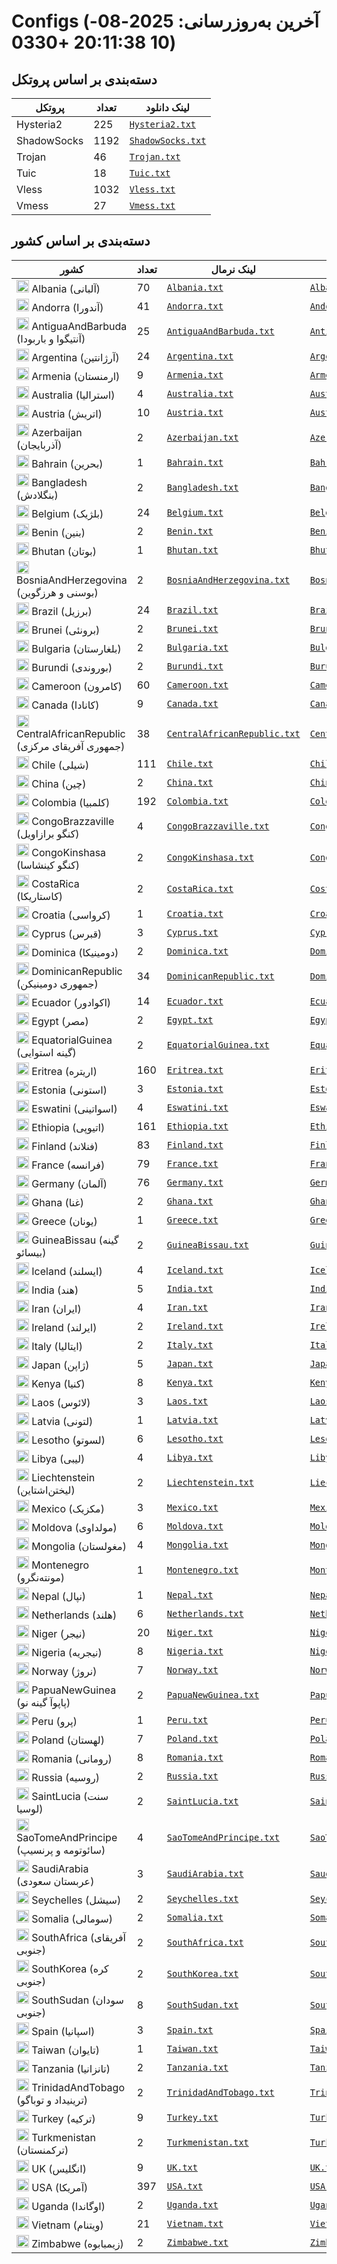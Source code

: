# Configs (آخرین به‌روزرسانی: 2025-08-10 20:11:38 +0330)

## دسته‌بندی بر اساس پروتکل

| پروتکل | تعداد | لینک دانلود |
|---|---|---|
| Hysteria2 | 225 | [`Hysteria2.txt`](https://raw.githubusercontent.com/vpnclashfa-backup/ScrapeAndCategorize/refs/heads/main/output_configs/Hysteria2.txt) |
| ShadowSocks | 1192 | [`ShadowSocks.txt`](https://raw.githubusercontent.com/vpnclashfa-backup/ScrapeAndCategorize/refs/heads/main/output_configs/ShadowSocks.txt) |
| Trojan | 46 | [`Trojan.txt`](https://raw.githubusercontent.com/vpnclashfa-backup/ScrapeAndCategorize/refs/heads/main/output_configs/Trojan.txt) |
| Tuic | 18 | [`Tuic.txt`](https://raw.githubusercontent.com/vpnclashfa-backup/ScrapeAndCategorize/refs/heads/main/output_configs/Tuic.txt) |
| Vless | 1032 | [`Vless.txt`](https://raw.githubusercontent.com/vpnclashfa-backup/ScrapeAndCategorize/refs/heads/main/output_configs/Vless.txt) |
| Vmess | 27 | [`Vmess.txt`](https://raw.githubusercontent.com/vpnclashfa-backup/ScrapeAndCategorize/refs/heads/main/output_configs/Vmess.txt) |

## دسته‌بندی بر اساس کشور

| کشور | تعداد | لینک نرمال | لینک بیس۶۴ |
|---|---|---|---|
| <img src="https://flagcdn.com/w20/al.png" width="20"> Albania (آلبانی) | 70 | [`Albania.txt`](https://raw.githubusercontent.com/vpnclashfa-backup/ScrapeAndCategorize/refs/heads/main/output_configs/Albania.txt) | [`Albania.txt`](https://raw.githubusercontent.com/vpnclashfa-backup/ScrapeAndCategorize/refs/heads/main/output_base64_countries/Albania.txt) |
| <img src="https://flagcdn.com/w20/ad.png" width="20"> Andorra (آندورا) | 41 | [`Andorra.txt`](https://raw.githubusercontent.com/vpnclashfa-backup/ScrapeAndCategorize/refs/heads/main/output_configs/Andorra.txt) | [`Andorra.txt`](https://raw.githubusercontent.com/vpnclashfa-backup/ScrapeAndCategorize/refs/heads/main/output_base64_countries/Andorra.txt) |
| <img src="https://flagcdn.com/w20/ag.png" width="20"> AntiguaAndBarbuda (آنتیگوا و باربودا) | 25 | [`AntiguaAndBarbuda.txt`](https://raw.githubusercontent.com/vpnclashfa-backup/ScrapeAndCategorize/refs/heads/main/output_configs/AntiguaAndBarbuda.txt) | [`AntiguaAndBarbuda.txt`](https://raw.githubusercontent.com/vpnclashfa-backup/ScrapeAndCategorize/refs/heads/main/output_base64_countries/AntiguaAndBarbuda.txt) |
| <img src="https://flagcdn.com/w20/ar.png" width="20"> Argentina (آرژانتین) | 24 | [`Argentina.txt`](https://raw.githubusercontent.com/vpnclashfa-backup/ScrapeAndCategorize/refs/heads/main/output_configs/Argentina.txt) | [`Argentina.txt`](https://raw.githubusercontent.com/vpnclashfa-backup/ScrapeAndCategorize/refs/heads/main/output_base64_countries/Argentina.txt) |
| <img src="https://flagcdn.com/w20/am.png" width="20"> Armenia (ارمنستان) | 9 | [`Armenia.txt`](https://raw.githubusercontent.com/vpnclashfa-backup/ScrapeAndCategorize/refs/heads/main/output_configs/Armenia.txt) | [`Armenia.txt`](https://raw.githubusercontent.com/vpnclashfa-backup/ScrapeAndCategorize/refs/heads/main/output_base64_countries/Armenia.txt) |
| <img src="https://flagcdn.com/w20/au.png" width="20"> Australia (استرالیا) | 4 | [`Australia.txt`](https://raw.githubusercontent.com/vpnclashfa-backup/ScrapeAndCategorize/refs/heads/main/output_configs/Australia.txt) | [`Australia.txt`](https://raw.githubusercontent.com/vpnclashfa-backup/ScrapeAndCategorize/refs/heads/main/output_base64_countries/Australia.txt) |
| <img src="https://flagcdn.com/w20/at.png" width="20"> Austria (اتریش) | 10 | [`Austria.txt`](https://raw.githubusercontent.com/vpnclashfa-backup/ScrapeAndCategorize/refs/heads/main/output_configs/Austria.txt) | [`Austria.txt`](https://raw.githubusercontent.com/vpnclashfa-backup/ScrapeAndCategorize/refs/heads/main/output_base64_countries/Austria.txt) |
| <img src="https://flagcdn.com/w20/az.png" width="20"> Azerbaijan (آذربایجان) | 2 | [`Azerbaijan.txt`](https://raw.githubusercontent.com/vpnclashfa-backup/ScrapeAndCategorize/refs/heads/main/output_configs/Azerbaijan.txt) | [`Azerbaijan.txt`](https://raw.githubusercontent.com/vpnclashfa-backup/ScrapeAndCategorize/refs/heads/main/output_base64_countries/Azerbaijan.txt) |
| <img src="https://flagcdn.com/w20/bh.png" width="20"> Bahrain (بحرین) | 1 | [`Bahrain.txt`](https://raw.githubusercontent.com/vpnclashfa-backup/ScrapeAndCategorize/refs/heads/main/output_configs/Bahrain.txt) | [`Bahrain.txt`](https://raw.githubusercontent.com/vpnclashfa-backup/ScrapeAndCategorize/refs/heads/main/output_base64_countries/Bahrain.txt) |
| <img src="https://flagcdn.com/w20/bd.png" width="20"> Bangladesh (بنگلادش) | 2 | [`Bangladesh.txt`](https://raw.githubusercontent.com/vpnclashfa-backup/ScrapeAndCategorize/refs/heads/main/output_configs/Bangladesh.txt) | [`Bangladesh.txt`](https://raw.githubusercontent.com/vpnclashfa-backup/ScrapeAndCategorize/refs/heads/main/output_base64_countries/Bangladesh.txt) |
| <img src="https://flagcdn.com/w20/be.png" width="20"> Belgium (بلژیک) | 24 | [`Belgium.txt`](https://raw.githubusercontent.com/vpnclashfa-backup/ScrapeAndCategorize/refs/heads/main/output_configs/Belgium.txt) | [`Belgium.txt`](https://raw.githubusercontent.com/vpnclashfa-backup/ScrapeAndCategorize/refs/heads/main/output_base64_countries/Belgium.txt) |
| <img src="https://flagcdn.com/w20/bj.png" width="20"> Benin (بنین) | 2 | [`Benin.txt`](https://raw.githubusercontent.com/vpnclashfa-backup/ScrapeAndCategorize/refs/heads/main/output_configs/Benin.txt) | [`Benin.txt`](https://raw.githubusercontent.com/vpnclashfa-backup/ScrapeAndCategorize/refs/heads/main/output_base64_countries/Benin.txt) |
| <img src="https://flagcdn.com/w20/bt.png" width="20"> Bhutan (بوتان) | 1 | [`Bhutan.txt`](https://raw.githubusercontent.com/vpnclashfa-backup/ScrapeAndCategorize/refs/heads/main/output_configs/Bhutan.txt) | [`Bhutan.txt`](https://raw.githubusercontent.com/vpnclashfa-backup/ScrapeAndCategorize/refs/heads/main/output_base64_countries/Bhutan.txt) |
| <img src="https://flagcdn.com/w20/ba.png" width="20"> BosniaAndHerzegovina (بوسنی و هرزگوین) | 2 | [`BosniaAndHerzegovina.txt`](https://raw.githubusercontent.com/vpnclashfa-backup/ScrapeAndCategorize/refs/heads/main/output_configs/BosniaAndHerzegovina.txt) | [`BosniaAndHerzegovina.txt`](https://raw.githubusercontent.com/vpnclashfa-backup/ScrapeAndCategorize/refs/heads/main/output_base64_countries/BosniaAndHerzegovina.txt) |
| <img src="https://flagcdn.com/w20/br.png" width="20"> Brazil (برزیل) | 24 | [`Brazil.txt`](https://raw.githubusercontent.com/vpnclashfa-backup/ScrapeAndCategorize/refs/heads/main/output_configs/Brazil.txt) | [`Brazil.txt`](https://raw.githubusercontent.com/vpnclashfa-backup/ScrapeAndCategorize/refs/heads/main/output_base64_countries/Brazil.txt) |
| <img src="https://flagcdn.com/w20/bn.png" width="20"> Brunei (برونئی) | 2 | [`Brunei.txt`](https://raw.githubusercontent.com/vpnclashfa-backup/ScrapeAndCategorize/refs/heads/main/output_configs/Brunei.txt) | [`Brunei.txt`](https://raw.githubusercontent.com/vpnclashfa-backup/ScrapeAndCategorize/refs/heads/main/output_base64_countries/Brunei.txt) |
| <img src="https://flagcdn.com/w20/bg.png" width="20"> Bulgaria (بلغارستان) | 2 | [`Bulgaria.txt`](https://raw.githubusercontent.com/vpnclashfa-backup/ScrapeAndCategorize/refs/heads/main/output_configs/Bulgaria.txt) | [`Bulgaria.txt`](https://raw.githubusercontent.com/vpnclashfa-backup/ScrapeAndCategorize/refs/heads/main/output_base64_countries/Bulgaria.txt) |
| <img src="https://flagcdn.com/w20/bi.png" width="20"> Burundi (بوروندی) | 2 | [`Burundi.txt`](https://raw.githubusercontent.com/vpnclashfa-backup/ScrapeAndCategorize/refs/heads/main/output_configs/Burundi.txt) | [`Burundi.txt`](https://raw.githubusercontent.com/vpnclashfa-backup/ScrapeAndCategorize/refs/heads/main/output_base64_countries/Burundi.txt) |
| <img src="https://flagcdn.com/w20/cm.png" width="20"> Cameroon (کامرون) | 60 | [`Cameroon.txt`](https://raw.githubusercontent.com/vpnclashfa-backup/ScrapeAndCategorize/refs/heads/main/output_configs/Cameroon.txt) | [`Cameroon.txt`](https://raw.githubusercontent.com/vpnclashfa-backup/ScrapeAndCategorize/refs/heads/main/output_base64_countries/Cameroon.txt) |
| <img src="https://flagcdn.com/w20/ca.png" width="20"> Canada (کانادا) | 9 | [`Canada.txt`](https://raw.githubusercontent.com/vpnclashfa-backup/ScrapeAndCategorize/refs/heads/main/output_configs/Canada.txt) | [`Canada.txt`](https://raw.githubusercontent.com/vpnclashfa-backup/ScrapeAndCategorize/refs/heads/main/output_base64_countries/Canada.txt) |
| <img src="https://flagcdn.com/w20/cf.png" width="20"> CentralAfricanRepublic (جمهوری آفریقای مرکزی) | 38 | [`CentralAfricanRepublic.txt`](https://raw.githubusercontent.com/vpnclashfa-backup/ScrapeAndCategorize/refs/heads/main/output_configs/CentralAfricanRepublic.txt) | [`CentralAfricanRepublic.txt`](https://raw.githubusercontent.com/vpnclashfa-backup/ScrapeAndCategorize/refs/heads/main/output_base64_countries/CentralAfricanRepublic.txt) |
| <img src="https://flagcdn.com/w20/cl.png" width="20"> Chile (شیلی) | 111 | [`Chile.txt`](https://raw.githubusercontent.com/vpnclashfa-backup/ScrapeAndCategorize/refs/heads/main/output_configs/Chile.txt) | [`Chile.txt`](https://raw.githubusercontent.com/vpnclashfa-backup/ScrapeAndCategorize/refs/heads/main/output_base64_countries/Chile.txt) |
| <img src="https://flagcdn.com/w20/cn.png" width="20"> China (چین) | 2 | [`China.txt`](https://raw.githubusercontent.com/vpnclashfa-backup/ScrapeAndCategorize/refs/heads/main/output_configs/China.txt) | [`China.txt`](https://raw.githubusercontent.com/vpnclashfa-backup/ScrapeAndCategorize/refs/heads/main/output_base64_countries/China.txt) |
| <img src="https://flagcdn.com/w20/co.png" width="20"> Colombia (کلمبیا) | 192 | [`Colombia.txt`](https://raw.githubusercontent.com/vpnclashfa-backup/ScrapeAndCategorize/refs/heads/main/output_configs/Colombia.txt) | [`Colombia.txt`](https://raw.githubusercontent.com/vpnclashfa-backup/ScrapeAndCategorize/refs/heads/main/output_base64_countries/Colombia.txt) |
| <img src="https://flagcdn.com/w20/cg.png" width="20"> CongoBrazzaville (کنگو برازاویل) | 4 | [`CongoBrazzaville.txt`](https://raw.githubusercontent.com/vpnclashfa-backup/ScrapeAndCategorize/refs/heads/main/output_configs/CongoBrazzaville.txt) | [`CongoBrazzaville.txt`](https://raw.githubusercontent.com/vpnclashfa-backup/ScrapeAndCategorize/refs/heads/main/output_base64_countries/CongoBrazzaville.txt) |
| <img src="https://flagcdn.com/w20/cd.png" width="20"> CongoKinshasa (کنگو کینشاسا) | 2 | [`CongoKinshasa.txt`](https://raw.githubusercontent.com/vpnclashfa-backup/ScrapeAndCategorize/refs/heads/main/output_configs/CongoKinshasa.txt) | [`CongoKinshasa.txt`](https://raw.githubusercontent.com/vpnclashfa-backup/ScrapeAndCategorize/refs/heads/main/output_base64_countries/CongoKinshasa.txt) |
| <img src="https://flagcdn.com/w20/cr.png" width="20"> CostaRica (کاستاریکا) | 2 | [`CostaRica.txt`](https://raw.githubusercontent.com/vpnclashfa-backup/ScrapeAndCategorize/refs/heads/main/output_configs/CostaRica.txt) | [`CostaRica.txt`](https://raw.githubusercontent.com/vpnclashfa-backup/ScrapeAndCategorize/refs/heads/main/output_base64_countries/CostaRica.txt) |
| <img src="https://flagcdn.com/w20/hr.png" width="20"> Croatia (کرواسی) | 1 | [`Croatia.txt`](https://raw.githubusercontent.com/vpnclashfa-backup/ScrapeAndCategorize/refs/heads/main/output_configs/Croatia.txt) | [`Croatia.txt`](https://raw.githubusercontent.com/vpnclashfa-backup/ScrapeAndCategorize/refs/heads/main/output_base64_countries/Croatia.txt) |
| <img src="https://flagcdn.com/w20/cy.png" width="20"> Cyprus (قبرس) | 3 | [`Cyprus.txt`](https://raw.githubusercontent.com/vpnclashfa-backup/ScrapeAndCategorize/refs/heads/main/output_configs/Cyprus.txt) | [`Cyprus.txt`](https://raw.githubusercontent.com/vpnclashfa-backup/ScrapeAndCategorize/refs/heads/main/output_base64_countries/Cyprus.txt) |
| <img src="https://flagcdn.com/w20/dm.png" width="20"> Dominica (دومینیکا) | 2 | [`Dominica.txt`](https://raw.githubusercontent.com/vpnclashfa-backup/ScrapeAndCategorize/refs/heads/main/output_configs/Dominica.txt) | [`Dominica.txt`](https://raw.githubusercontent.com/vpnclashfa-backup/ScrapeAndCategorize/refs/heads/main/output_base64_countries/Dominica.txt) |
| <img src="https://flagcdn.com/w20/do.png" width="20"> DominicanRepublic (جمهوری دومینیکن) | 34 | [`DominicanRepublic.txt`](https://raw.githubusercontent.com/vpnclashfa-backup/ScrapeAndCategorize/refs/heads/main/output_configs/DominicanRepublic.txt) | [`DominicanRepublic.txt`](https://raw.githubusercontent.com/vpnclashfa-backup/ScrapeAndCategorize/refs/heads/main/output_base64_countries/DominicanRepublic.txt) |
| <img src="https://flagcdn.com/w20/ec.png" width="20"> Ecuador (اکوادور) | 14 | [`Ecuador.txt`](https://raw.githubusercontent.com/vpnclashfa-backup/ScrapeAndCategorize/refs/heads/main/output_configs/Ecuador.txt) | [`Ecuador.txt`](https://raw.githubusercontent.com/vpnclashfa-backup/ScrapeAndCategorize/refs/heads/main/output_base64_countries/Ecuador.txt) |
| <img src="https://flagcdn.com/w20/eg.png" width="20"> Egypt (مصر) | 2 | [`Egypt.txt`](https://raw.githubusercontent.com/vpnclashfa-backup/ScrapeAndCategorize/refs/heads/main/output_configs/Egypt.txt) | [`Egypt.txt`](https://raw.githubusercontent.com/vpnclashfa-backup/ScrapeAndCategorize/refs/heads/main/output_base64_countries/Egypt.txt) |
| <img src="https://flagcdn.com/w20/gq.png" width="20"> EquatorialGuinea (گینه استوایی) | 2 | [`EquatorialGuinea.txt`](https://raw.githubusercontent.com/vpnclashfa-backup/ScrapeAndCategorize/refs/heads/main/output_configs/EquatorialGuinea.txt) | [`EquatorialGuinea.txt`](https://raw.githubusercontent.com/vpnclashfa-backup/ScrapeAndCategorize/refs/heads/main/output_base64_countries/EquatorialGuinea.txt) |
| <img src="https://flagcdn.com/w20/er.png" width="20"> Eritrea (اریتره) | 160 | [`Eritrea.txt`](https://raw.githubusercontent.com/vpnclashfa-backup/ScrapeAndCategorize/refs/heads/main/output_configs/Eritrea.txt) | [`Eritrea.txt`](https://raw.githubusercontent.com/vpnclashfa-backup/ScrapeAndCategorize/refs/heads/main/output_base64_countries/Eritrea.txt) |
| <img src="https://flagcdn.com/w20/ee.png" width="20"> Estonia (استونی) | 3 | [`Estonia.txt`](https://raw.githubusercontent.com/vpnclashfa-backup/ScrapeAndCategorize/refs/heads/main/output_configs/Estonia.txt) | [`Estonia.txt`](https://raw.githubusercontent.com/vpnclashfa-backup/ScrapeAndCategorize/refs/heads/main/output_base64_countries/Estonia.txt) |
| <img src="https://flagcdn.com/w20/sz.png" width="20"> Eswatini (اسواتینی) | 4 | [`Eswatini.txt`](https://raw.githubusercontent.com/vpnclashfa-backup/ScrapeAndCategorize/refs/heads/main/output_configs/Eswatini.txt) | [`Eswatini.txt`](https://raw.githubusercontent.com/vpnclashfa-backup/ScrapeAndCategorize/refs/heads/main/output_base64_countries/Eswatini.txt) |
| <img src="https://flagcdn.com/w20/et.png" width="20"> Ethiopia (اتیوپی) | 161 | [`Ethiopia.txt`](https://raw.githubusercontent.com/vpnclashfa-backup/ScrapeAndCategorize/refs/heads/main/output_configs/Ethiopia.txt) | [`Ethiopia.txt`](https://raw.githubusercontent.com/vpnclashfa-backup/ScrapeAndCategorize/refs/heads/main/output_base64_countries/Ethiopia.txt) |
| <img src="https://flagcdn.com/w20/fi.png" width="20"> Finland (فنلاند) | 83 | [`Finland.txt`](https://raw.githubusercontent.com/vpnclashfa-backup/ScrapeAndCategorize/refs/heads/main/output_configs/Finland.txt) | [`Finland.txt`](https://raw.githubusercontent.com/vpnclashfa-backup/ScrapeAndCategorize/refs/heads/main/output_base64_countries/Finland.txt) |
| <img src="https://flagcdn.com/w20/fr.png" width="20"> France (فرانسه) | 79 | [`France.txt`](https://raw.githubusercontent.com/vpnclashfa-backup/ScrapeAndCategorize/refs/heads/main/output_configs/France.txt) | [`France.txt`](https://raw.githubusercontent.com/vpnclashfa-backup/ScrapeAndCategorize/refs/heads/main/output_base64_countries/France.txt) |
| <img src="https://flagcdn.com/w20/de.png" width="20"> Germany (آلمان) | 76 | [`Germany.txt`](https://raw.githubusercontent.com/vpnclashfa-backup/ScrapeAndCategorize/refs/heads/main/output_configs/Germany.txt) | [`Germany.txt`](https://raw.githubusercontent.com/vpnclashfa-backup/ScrapeAndCategorize/refs/heads/main/output_base64_countries/Germany.txt) |
| <img src="https://flagcdn.com/w20/gh.png" width="20"> Ghana (غنا) | 2 | [`Ghana.txt`](https://raw.githubusercontent.com/vpnclashfa-backup/ScrapeAndCategorize/refs/heads/main/output_configs/Ghana.txt) | [`Ghana.txt`](https://raw.githubusercontent.com/vpnclashfa-backup/ScrapeAndCategorize/refs/heads/main/output_base64_countries/Ghana.txt) |
| <img src="https://flagcdn.com/w20/gr.png" width="20"> Greece (یونان) | 1 | [`Greece.txt`](https://raw.githubusercontent.com/vpnclashfa-backup/ScrapeAndCategorize/refs/heads/main/output_configs/Greece.txt) | [`Greece.txt`](https://raw.githubusercontent.com/vpnclashfa-backup/ScrapeAndCategorize/refs/heads/main/output_base64_countries/Greece.txt) |
| <img src="https://flagcdn.com/w20/gw.png" width="20"> GuineaBissau (گینه بیسائو) | 2 | [`GuineaBissau.txt`](https://raw.githubusercontent.com/vpnclashfa-backup/ScrapeAndCategorize/refs/heads/main/output_configs/GuineaBissau.txt) | [`GuineaBissau.txt`](https://raw.githubusercontent.com/vpnclashfa-backup/ScrapeAndCategorize/refs/heads/main/output_base64_countries/GuineaBissau.txt) |
| <img src="https://flagcdn.com/w20/is.png" width="20"> Iceland (ایسلند) | 4 | [`Iceland.txt`](https://raw.githubusercontent.com/vpnclashfa-backup/ScrapeAndCategorize/refs/heads/main/output_configs/Iceland.txt) | [`Iceland.txt`](https://raw.githubusercontent.com/vpnclashfa-backup/ScrapeAndCategorize/refs/heads/main/output_base64_countries/Iceland.txt) |
| <img src="https://flagcdn.com/w20/in.png" width="20"> India (هند) | 5 | [`India.txt`](https://raw.githubusercontent.com/vpnclashfa-backup/ScrapeAndCategorize/refs/heads/main/output_configs/India.txt) | [`India.txt`](https://raw.githubusercontent.com/vpnclashfa-backup/ScrapeAndCategorize/refs/heads/main/output_base64_countries/India.txt) |
| <img src="https://flagcdn.com/w20/ir.png" width="20"> Iran (ایران) | 4 | [`Iran.txt`](https://raw.githubusercontent.com/vpnclashfa-backup/ScrapeAndCategorize/refs/heads/main/output_configs/Iran.txt) | [`Iran.txt`](https://raw.githubusercontent.com/vpnclashfa-backup/ScrapeAndCategorize/refs/heads/main/output_base64_countries/Iran.txt) |
| <img src="https://flagcdn.com/w20/ie.png" width="20"> Ireland (ایرلند) | 2 | [`Ireland.txt`](https://raw.githubusercontent.com/vpnclashfa-backup/ScrapeAndCategorize/refs/heads/main/output_configs/Ireland.txt) | [`Ireland.txt`](https://raw.githubusercontent.com/vpnclashfa-backup/ScrapeAndCategorize/refs/heads/main/output_base64_countries/Ireland.txt) |
| <img src="https://flagcdn.com/w20/it.png" width="20"> Italy (ایتالیا) | 2 | [`Italy.txt`](https://raw.githubusercontent.com/vpnclashfa-backup/ScrapeAndCategorize/refs/heads/main/output_configs/Italy.txt) | [`Italy.txt`](https://raw.githubusercontent.com/vpnclashfa-backup/ScrapeAndCategorize/refs/heads/main/output_base64_countries/Italy.txt) |
| <img src="https://flagcdn.com/w20/jp.png" width="20"> Japan (ژاپن) | 5 | [`Japan.txt`](https://raw.githubusercontent.com/vpnclashfa-backup/ScrapeAndCategorize/refs/heads/main/output_configs/Japan.txt) | [`Japan.txt`](https://raw.githubusercontent.com/vpnclashfa-backup/ScrapeAndCategorize/refs/heads/main/output_base64_countries/Japan.txt) |
| <img src="https://flagcdn.com/w20/ke.png" width="20"> Kenya (کنیا) | 8 | [`Kenya.txt`](https://raw.githubusercontent.com/vpnclashfa-backup/ScrapeAndCategorize/refs/heads/main/output_configs/Kenya.txt) | [`Kenya.txt`](https://raw.githubusercontent.com/vpnclashfa-backup/ScrapeAndCategorize/refs/heads/main/output_base64_countries/Kenya.txt) |
| <img src="https://flagcdn.com/w20/la.png" width="20"> Laos (لائوس) | 3 | [`Laos.txt`](https://raw.githubusercontent.com/vpnclashfa-backup/ScrapeAndCategorize/refs/heads/main/output_configs/Laos.txt) | [`Laos.txt`](https://raw.githubusercontent.com/vpnclashfa-backup/ScrapeAndCategorize/refs/heads/main/output_base64_countries/Laos.txt) |
| <img src="https://flagcdn.com/w20/lv.png" width="20"> Latvia (لتونی) | 1 | [`Latvia.txt`](https://raw.githubusercontent.com/vpnclashfa-backup/ScrapeAndCategorize/refs/heads/main/output_configs/Latvia.txt) | [`Latvia.txt`](https://raw.githubusercontent.com/vpnclashfa-backup/ScrapeAndCategorize/refs/heads/main/output_base64_countries/Latvia.txt) |
| <img src="https://flagcdn.com/w20/ls.png" width="20"> Lesotho (لسوتو) | 6 | [`Lesotho.txt`](https://raw.githubusercontent.com/vpnclashfa-backup/ScrapeAndCategorize/refs/heads/main/output_configs/Lesotho.txt) | [`Lesotho.txt`](https://raw.githubusercontent.com/vpnclashfa-backup/ScrapeAndCategorize/refs/heads/main/output_base64_countries/Lesotho.txt) |
| <img src="https://flagcdn.com/w20/ly.png" width="20"> Libya (لیبی) | 4 | [`Libya.txt`](https://raw.githubusercontent.com/vpnclashfa-backup/ScrapeAndCategorize/refs/heads/main/output_configs/Libya.txt) | [`Libya.txt`](https://raw.githubusercontent.com/vpnclashfa-backup/ScrapeAndCategorize/refs/heads/main/output_base64_countries/Libya.txt) |
| <img src="https://flagcdn.com/w20/li.png" width="20"> Liechtenstein (لیختن‌اشتاین) | 2 | [`Liechtenstein.txt`](https://raw.githubusercontent.com/vpnclashfa-backup/ScrapeAndCategorize/refs/heads/main/output_configs/Liechtenstein.txt) | [`Liechtenstein.txt`](https://raw.githubusercontent.com/vpnclashfa-backup/ScrapeAndCategorize/refs/heads/main/output_base64_countries/Liechtenstein.txt) |
| <img src="https://flagcdn.com/w20/mx.png" width="20"> Mexico (مکزیک) | 3 | [`Mexico.txt`](https://raw.githubusercontent.com/vpnclashfa-backup/ScrapeAndCategorize/refs/heads/main/output_configs/Mexico.txt) | [`Mexico.txt`](https://raw.githubusercontent.com/vpnclashfa-backup/ScrapeAndCategorize/refs/heads/main/output_base64_countries/Mexico.txt) |
| <img src="https://flagcdn.com/w20/md.png" width="20"> Moldova (مولداوی) | 6 | [`Moldova.txt`](https://raw.githubusercontent.com/vpnclashfa-backup/ScrapeAndCategorize/refs/heads/main/output_configs/Moldova.txt) | [`Moldova.txt`](https://raw.githubusercontent.com/vpnclashfa-backup/ScrapeAndCategorize/refs/heads/main/output_base64_countries/Moldova.txt) |
| <img src="https://flagcdn.com/w20/mn.png" width="20"> Mongolia (مغولستان) | 4 | [`Mongolia.txt`](https://raw.githubusercontent.com/vpnclashfa-backup/ScrapeAndCategorize/refs/heads/main/output_configs/Mongolia.txt) | [`Mongolia.txt`](https://raw.githubusercontent.com/vpnclashfa-backup/ScrapeAndCategorize/refs/heads/main/output_base64_countries/Mongolia.txt) |
| <img src="https://flagcdn.com/w20/me.png" width="20"> Montenegro (مونته‌نگرو) | 1 | [`Montenegro.txt`](https://raw.githubusercontent.com/vpnclashfa-backup/ScrapeAndCategorize/refs/heads/main/output_configs/Montenegro.txt) | [`Montenegro.txt`](https://raw.githubusercontent.com/vpnclashfa-backup/ScrapeAndCategorize/refs/heads/main/output_base64_countries/Montenegro.txt) |
| <img src="https://flagcdn.com/w20/np.png" width="20"> Nepal (نپال) | 1 | [`Nepal.txt`](https://raw.githubusercontent.com/vpnclashfa-backup/ScrapeAndCategorize/refs/heads/main/output_configs/Nepal.txt) | [`Nepal.txt`](https://raw.githubusercontent.com/vpnclashfa-backup/ScrapeAndCategorize/refs/heads/main/output_base64_countries/Nepal.txt) |
| <img src="https://flagcdn.com/w20/nl.png" width="20"> Netherlands (هلند) | 6 | [`Netherlands.txt`](https://raw.githubusercontent.com/vpnclashfa-backup/ScrapeAndCategorize/refs/heads/main/output_configs/Netherlands.txt) | [`Netherlands.txt`](https://raw.githubusercontent.com/vpnclashfa-backup/ScrapeAndCategorize/refs/heads/main/output_base64_countries/Netherlands.txt) |
| <img src="https://flagcdn.com/w20/ne.png" width="20"> Niger (نیجر) | 20 | [`Niger.txt`](https://raw.githubusercontent.com/vpnclashfa-backup/ScrapeAndCategorize/refs/heads/main/output_configs/Niger.txt) | [`Niger.txt`](https://raw.githubusercontent.com/vpnclashfa-backup/ScrapeAndCategorize/refs/heads/main/output_base64_countries/Niger.txt) |
| <img src="https://flagcdn.com/w20/ng.png" width="20"> Nigeria (نیجریه) | 8 | [`Nigeria.txt`](https://raw.githubusercontent.com/vpnclashfa-backup/ScrapeAndCategorize/refs/heads/main/output_configs/Nigeria.txt) | [`Nigeria.txt`](https://raw.githubusercontent.com/vpnclashfa-backup/ScrapeAndCategorize/refs/heads/main/output_base64_countries/Nigeria.txt) |
| <img src="https://flagcdn.com/w20/no.png" width="20"> Norway (نروژ) | 7 | [`Norway.txt`](https://raw.githubusercontent.com/vpnclashfa-backup/ScrapeAndCategorize/refs/heads/main/output_configs/Norway.txt) | [`Norway.txt`](https://raw.githubusercontent.com/vpnclashfa-backup/ScrapeAndCategorize/refs/heads/main/output_base64_countries/Norway.txt) |
| <img src="https://flagcdn.com/w20/pg.png" width="20"> PapuaNewGuinea (پاپوآ گینه نو) | 2 | [`PapuaNewGuinea.txt`](https://raw.githubusercontent.com/vpnclashfa-backup/ScrapeAndCategorize/refs/heads/main/output_configs/PapuaNewGuinea.txt) | [`PapuaNewGuinea.txt`](https://raw.githubusercontent.com/vpnclashfa-backup/ScrapeAndCategorize/refs/heads/main/output_base64_countries/PapuaNewGuinea.txt) |
| <img src="https://flagcdn.com/w20/pe.png" width="20"> Peru (پرو) | 1 | [`Peru.txt`](https://raw.githubusercontent.com/vpnclashfa-backup/ScrapeAndCategorize/refs/heads/main/output_configs/Peru.txt) | [`Peru.txt`](https://raw.githubusercontent.com/vpnclashfa-backup/ScrapeAndCategorize/refs/heads/main/output_base64_countries/Peru.txt) |
| <img src="https://flagcdn.com/w20/pl.png" width="20"> Poland (لهستان) | 7 | [`Poland.txt`](https://raw.githubusercontent.com/vpnclashfa-backup/ScrapeAndCategorize/refs/heads/main/output_configs/Poland.txt) | [`Poland.txt`](https://raw.githubusercontent.com/vpnclashfa-backup/ScrapeAndCategorize/refs/heads/main/output_base64_countries/Poland.txt) |
| <img src="https://flagcdn.com/w20/ro.png" width="20"> Romania (رومانی) | 8 | [`Romania.txt`](https://raw.githubusercontent.com/vpnclashfa-backup/ScrapeAndCategorize/refs/heads/main/output_configs/Romania.txt) | [`Romania.txt`](https://raw.githubusercontent.com/vpnclashfa-backup/ScrapeAndCategorize/refs/heads/main/output_base64_countries/Romania.txt) |
| <img src="https://flagcdn.com/w20/ru.png" width="20"> Russia (روسیه) | 2 | [`Russia.txt`](https://raw.githubusercontent.com/vpnclashfa-backup/ScrapeAndCategorize/refs/heads/main/output_configs/Russia.txt) | [`Russia.txt`](https://raw.githubusercontent.com/vpnclashfa-backup/ScrapeAndCategorize/refs/heads/main/output_base64_countries/Russia.txt) |
| <img src="https://flagcdn.com/w20/lc.png" width="20"> SaintLucia (سنت لوسیا) | 2 | [`SaintLucia.txt`](https://raw.githubusercontent.com/vpnclashfa-backup/ScrapeAndCategorize/refs/heads/main/output_configs/SaintLucia.txt) | [`SaintLucia.txt`](https://raw.githubusercontent.com/vpnclashfa-backup/ScrapeAndCategorize/refs/heads/main/output_base64_countries/SaintLucia.txt) |
| <img src="https://flagcdn.com/w20/st.png" width="20"> SaoTomeAndPrincipe (سائوتومه و پرنسیپ) | 4 | [`SaoTomeAndPrincipe.txt`](https://raw.githubusercontent.com/vpnclashfa-backup/ScrapeAndCategorize/refs/heads/main/output_configs/SaoTomeAndPrincipe.txt) | [`SaoTomeAndPrincipe.txt`](https://raw.githubusercontent.com/vpnclashfa-backup/ScrapeAndCategorize/refs/heads/main/output_base64_countries/SaoTomeAndPrincipe.txt) |
| <img src="https://flagcdn.com/w20/sa.png" width="20"> SaudiArabia (عربستان سعودی) | 3 | [`SaudiArabia.txt`](https://raw.githubusercontent.com/vpnclashfa-backup/ScrapeAndCategorize/refs/heads/main/output_configs/SaudiArabia.txt) | [`SaudiArabia.txt`](https://raw.githubusercontent.com/vpnclashfa-backup/ScrapeAndCategorize/refs/heads/main/output_base64_countries/SaudiArabia.txt) |
| <img src="https://flagcdn.com/w20/sc.png" width="20"> Seychelles (سیشل) | 2 | [`Seychelles.txt`](https://raw.githubusercontent.com/vpnclashfa-backup/ScrapeAndCategorize/refs/heads/main/output_configs/Seychelles.txt) | [`Seychelles.txt`](https://raw.githubusercontent.com/vpnclashfa-backup/ScrapeAndCategorize/refs/heads/main/output_base64_countries/Seychelles.txt) |
| <img src="https://flagcdn.com/w20/so.png" width="20"> Somalia (سومالی) | 2 | [`Somalia.txt`](https://raw.githubusercontent.com/vpnclashfa-backup/ScrapeAndCategorize/refs/heads/main/output_configs/Somalia.txt) | [`Somalia.txt`](https://raw.githubusercontent.com/vpnclashfa-backup/ScrapeAndCategorize/refs/heads/main/output_base64_countries/Somalia.txt) |
| <img src="https://flagcdn.com/w20/za.png" width="20"> SouthAfrica (آفریقای جنوبی) | 2 | [`SouthAfrica.txt`](https://raw.githubusercontent.com/vpnclashfa-backup/ScrapeAndCategorize/refs/heads/main/output_configs/SouthAfrica.txt) | [`SouthAfrica.txt`](https://raw.githubusercontent.com/vpnclashfa-backup/ScrapeAndCategorize/refs/heads/main/output_base64_countries/SouthAfrica.txt) |
| <img src="https://flagcdn.com/w20/kr.png" width="20"> SouthKorea (کره جنوبی) | 2 | [`SouthKorea.txt`](https://raw.githubusercontent.com/vpnclashfa-backup/ScrapeAndCategorize/refs/heads/main/output_configs/SouthKorea.txt) | [`SouthKorea.txt`](https://raw.githubusercontent.com/vpnclashfa-backup/ScrapeAndCategorize/refs/heads/main/output_base64_countries/SouthKorea.txt) |
| <img src="https://flagcdn.com/w20/ss.png" width="20"> SouthSudan (سودان جنوبی) | 8 | [`SouthSudan.txt`](https://raw.githubusercontent.com/vpnclashfa-backup/ScrapeAndCategorize/refs/heads/main/output_configs/SouthSudan.txt) | [`SouthSudan.txt`](https://raw.githubusercontent.com/vpnclashfa-backup/ScrapeAndCategorize/refs/heads/main/output_base64_countries/SouthSudan.txt) |
| <img src="https://flagcdn.com/w20/es.png" width="20"> Spain (اسپانیا) | 3 | [`Spain.txt`](https://raw.githubusercontent.com/vpnclashfa-backup/ScrapeAndCategorize/refs/heads/main/output_configs/Spain.txt) | [`Spain.txt`](https://raw.githubusercontent.com/vpnclashfa-backup/ScrapeAndCategorize/refs/heads/main/output_base64_countries/Spain.txt) |
| <img src="https://flagcdn.com/w20/tw.png" width="20"> Taiwan (تایوان) | 1 | [`Taiwan.txt`](https://raw.githubusercontent.com/vpnclashfa-backup/ScrapeAndCategorize/refs/heads/main/output_configs/Taiwan.txt) | [`Taiwan.txt`](https://raw.githubusercontent.com/vpnclashfa-backup/ScrapeAndCategorize/refs/heads/main/output_base64_countries/Taiwan.txt) |
| <img src="https://flagcdn.com/w20/tz.png" width="20"> Tanzania (تانزانیا) | 2 | [`Tanzania.txt`](https://raw.githubusercontent.com/vpnclashfa-backup/ScrapeAndCategorize/refs/heads/main/output_configs/Tanzania.txt) | [`Tanzania.txt`](https://raw.githubusercontent.com/vpnclashfa-backup/ScrapeAndCategorize/refs/heads/main/output_base64_countries/Tanzania.txt) |
| <img src="https://flagcdn.com/w20/tt.png" width="20"> TrinidadAndTobago (ترینیداد و توباگو) | 2 | [`TrinidadAndTobago.txt`](https://raw.githubusercontent.com/vpnclashfa-backup/ScrapeAndCategorize/refs/heads/main/output_configs/TrinidadAndTobago.txt) | [`TrinidadAndTobago.txt`](https://raw.githubusercontent.com/vpnclashfa-backup/ScrapeAndCategorize/refs/heads/main/output_base64_countries/TrinidadAndTobago.txt) |
| <img src="https://flagcdn.com/w20/tr.png" width="20"> Turkey (ترکیه) | 9 | [`Turkey.txt`](https://raw.githubusercontent.com/vpnclashfa-backup/ScrapeAndCategorize/refs/heads/main/output_configs/Turkey.txt) | [`Turkey.txt`](https://raw.githubusercontent.com/vpnclashfa-backup/ScrapeAndCategorize/refs/heads/main/output_base64_countries/Turkey.txt) |
| <img src="https://flagcdn.com/w20/tm.png" width="20"> Turkmenistan (ترکمنستان) | 2 | [`Turkmenistan.txt`](https://raw.githubusercontent.com/vpnclashfa-backup/ScrapeAndCategorize/refs/heads/main/output_configs/Turkmenistan.txt) | [`Turkmenistan.txt`](https://raw.githubusercontent.com/vpnclashfa-backup/ScrapeAndCategorize/refs/heads/main/output_base64_countries/Turkmenistan.txt) |
| <img src="https://flagcdn.com/w20/gb.png" width="20"> UK (انگلیس) | 9 | [`UK.txt`](https://raw.githubusercontent.com/vpnclashfa-backup/ScrapeAndCategorize/refs/heads/main/output_configs/UK.txt) | [`UK.txt`](https://raw.githubusercontent.com/vpnclashfa-backup/ScrapeAndCategorize/refs/heads/main/output_base64_countries/UK.txt) |
| <img src="https://flagcdn.com/w20/us.png" width="20"> USA (آمریکا) | 397 | [`USA.txt`](https://raw.githubusercontent.com/vpnclashfa-backup/ScrapeAndCategorize/refs/heads/main/output_configs/USA.txt) | [`USA.txt`](https://raw.githubusercontent.com/vpnclashfa-backup/ScrapeAndCategorize/refs/heads/main/output_base64_countries/USA.txt) |
| <img src="https://flagcdn.com/w20/ug.png" width="20"> Uganda (اوگاندا) | 2 | [`Uganda.txt`](https://raw.githubusercontent.com/vpnclashfa-backup/ScrapeAndCategorize/refs/heads/main/output_configs/Uganda.txt) | [`Uganda.txt`](https://raw.githubusercontent.com/vpnclashfa-backup/ScrapeAndCategorize/refs/heads/main/output_base64_countries/Uganda.txt) |
| <img src="https://flagcdn.com/w20/vn.png" width="20"> Vietnam (ویتنام) | 21 | [`Vietnam.txt`](https://raw.githubusercontent.com/vpnclashfa-backup/ScrapeAndCategorize/refs/heads/main/output_configs/Vietnam.txt) | [`Vietnam.txt`](https://raw.githubusercontent.com/vpnclashfa-backup/ScrapeAndCategorize/refs/heads/main/output_base64_countries/Vietnam.txt) |
| <img src="https://flagcdn.com/w20/zw.png" width="20"> Zimbabwe (زیمبابوه) | 2 | [`Zimbabwe.txt`](https://raw.githubusercontent.com/vpnclashfa-backup/ScrapeAndCategorize/refs/heads/main/output_configs/Zimbabwe.txt) | [`Zimbabwe.txt`](https://raw.githubusercontent.com/vpnclashfa-backup/ScrapeAndCategorize/refs/heads/main/output_base64_countries/Zimbabwe.txt) |
